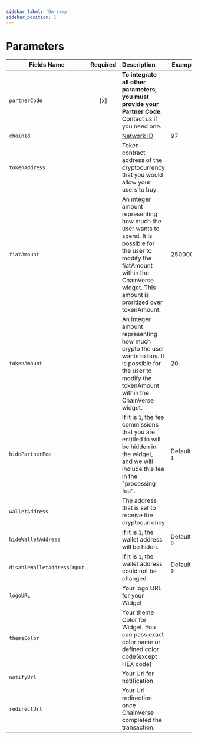 ```yaml
---
sidebar_label: 'On-ramp'
sidebar_position: 1
---
```


# Parameters
| Fields Name | Required | Description | Example |
| -------- | :-------: | :--- | ---------------------------------------- |
| `partnerCode` | [x] | **To integrate all other parameters, you must provide your Partner Code**. Contact us if you need one. | |
| `chainId` |  | [Network ID](https://chainlist.org/) | 97 |
| `tokenAddress` | | Token-contract address of the cryptocurrency that you would allow your users to buy. |  |
| `fiatAmount` |  | An integer amount representing how much the user wants to spend. It is possible for the user to modify the fiatAmount within the ChainVerse widget. This amount is proritized over tokenAmount. | 2500000 |
| `tokenAmount` |  | An integer amount representing how much crypto the user wants to buy. It is possible for the user to modify the tokenAmount within the ChainVerse widget. | 20 |
| `hidePartnerFee` |  | If it is `1`, the fee commissions that you are entitled to will be hidden in the widget, and we will include this fee in the "processing fee".| Default is `1` |
| `walletAddress` | | The address that is set to receive the cryptocurrency |  |
| `hideWalletAddress` |  | If it is `1`, the wallet address will be hiden.| Default is `0` |
| `disableWalletAddressInput` |  | If it is `1`, the wallet address could not be changed.| Default is `0` |
| `logoURL` | | Your logo URL for your Widget |  |
| `themeColor` | | Your theme Color for Widget. You can pass exact color name or defined color code(except HEX code) |  |
| `notifyUrl` |  | Your Url for notification |  |
| `redirectUrl` |  | Your Url redirection once ChainVerse completed the transaction. |  |
